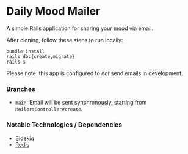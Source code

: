 # Daily Mood Mailer

A simple Rails application for sharing your mood via email.

After cloning, follow these steps to run locally:

```
bundle install
rails db:{create,migrate}
rails s
```

Please note: this app is configured to _not_ send emails in development.

### Branches

- `main`: Email will be sent synchronously, starting from `MailersController#create`.

### Notable Technologies / Dependencies

- [Sidekiq](https://github.com/mperham/sidekiq/wiki/Getting-Started)
- [Redis](https://formulae.brew.sh/formula/redis)
